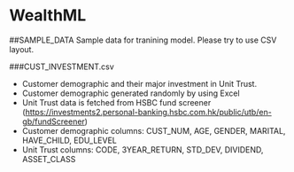 # WealthML

##SAMPLE_DATA
Sample data for tranining model. Please try to use CSV layout.

###CUST_INVESTMENT.csv
- Customer demographic and their major investment in Unit Trust.
- Customer demographic generated randomly by using Excel
- Unit Trust data is fetched from HSBC fund screener (https://investments2.personal-banking.hsbc.com.hk/public/utb/en-gb/fundScreener)
- Customer demographic columns: CUST_NUM, AGE, GENDER, MARITAL, HAVE_CHILD, EDU_LEVEL
- Unit Trust columns: CODE, 3YEAR_RETURN, STD_DEV, DIVIDEND, ASSET_CLASS
